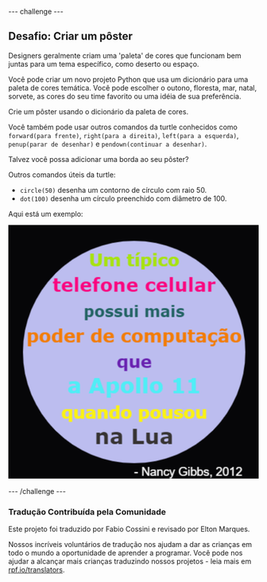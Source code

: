--- challenge ---

## Desafio: Criar um pôster

Designers geralmente criam uma 'paleta' de cores que funcionam bem juntas para um tema específico, como deserto ou espaço.

Você pode criar um novo projeto Python que usa um dicionário para uma paleta de cores temática. Você pode escolher o outono, floresta, mar, natal, sorvete, as cores do seu time favorito ou uma idéia de sua preferência.

Crie um pôster usando o dicionário da paleta de cores.

Você também pode usar outros comandos da turtle conhecidos como `forward(para frente)`, `right(para a direita)`, `left(para a esquerda)`, `penup(parar de desenhar)` e `pendown(continuar a desenhar)`.

Talvez você possa adicionar uma borda ao seu pôster?

Outros comandos úteis da turtle:

+ `circle(50)` desenha um contorno de círculo com raio 50.
+ `dot(100)` desenha um círculo preenchido com diâmetro de 100. 

Aqui está um exemplo:

![screenshot](images/colourful-finished.png)

--- /challenge ---

### Tradução Contribuída pela Comunidade 

Este projeto foi traduzido por Fabio Cossini e revisado por Elton Marques.

Nossos incríveis voluntários de tradução nos ajudam a dar as crianças em todo o mundo a oportunidade de aprender a programar. Você pode nos ajudar a alcançar mais crianças traduzindo nossos projetos - leia mais em [rpf.io/translators](https://rpf.io/translators).
